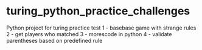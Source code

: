 # turing_python_practice_challenges
Python project for turing practice test
1 - basebase game with strange rules
2 - get players who matched
3 - morescode in python
4 - validate parentheses based on predefined rule
